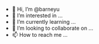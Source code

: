 - 👋 Hi, I’m @barneyu
- 👀 I’m interested in ...
- 🌱 I’m currently learning ...
- 💞️ I’m looking to collaborate on ...
- 📫 How to reach me ...

<!---
barneyu/barneyu is a ✨ special ✨ repository because its `README.md` (this file) appears on your GitHub profile.
You can click the Preview link to take a look at your changes.
--->

